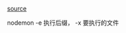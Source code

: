 [source](https://github.com/wesbos/Advanced-React/blob/master/finished-application/backend/src/index.js)

nodemon -e 执行后缀，  -x  要执行的文件
